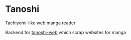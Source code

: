 # Tanoshi
Tachiyomi-like web manga reader

Backend for [tanoshi-web](https://github.com/fadhlika/tanoshi-web) which scrap websites for manga
